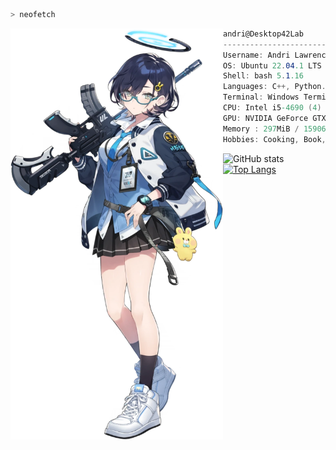 
```zsh
> neofetch
```

<img align="left" src="img/Chihiro.png" width="340px"/> 

```csharp
andri@Desktop42Lab
-------------------------------
Username: Andri Lawrence.
OS: Ubuntu 22.04.1 LTS on Windows 11 x86_64.
Shell: bash 5.1.16
Languages: C++, Python.
Terminal: Windows Terminal.
CPU: Intel i5-4690 (4) @ 3.495GHz.
GPU: NVIDIA GeForce GTX 1060 6GB
Memory : 297MiB / 15906MiB
Hobbies: Cooking, Book, and Gaming.

```
![GitHub stats](https://github-readme-stats.vercel.app/api?username=andri-jpg&show_icons=true&theme=radical)
[![Top Langs](https://github-readme-stats.vercel.app/api/top-langs/?username=andri-jpg&layout=compact&theme=radical)](https://github.com/anuraghazra/github-readme-stats)
